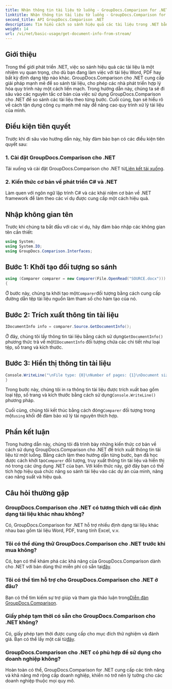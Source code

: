 ```yaml
---
title: Nhận thông tin tài liệu từ luồng - GroupDocs.Comparison for .NET
linktitle: Nhận thông tin tài liệu từ luồng - GroupDocs.Comparison for .NET
second_title: API GroupDocs.Comparison .NET
description: Tìm hiểu cách so sánh hiệu quả các tài liệu trong .NET bằng GroupDocs.Comparison, nâng cao quy trình xử lý tài liệu của bạn một cách liền mạch.
weight: 14
url: /vi/net/basic-usage/get-document-info-from-stream/
---
```

## Giới thiệu
Trong thế giới phát triển .NET, việc so sánh hiệu quả các tài liệu là một nhiệm vụ quan trọng, cho dù bạn đang làm việc với tài liệu Word, PDF hay bất kỳ định dạng tệp nào khác. GroupDocs.Comparison cho .NET cung cấp giải pháp mạnh mẽ để so sánh tài liệu, cho phép các nhà phát triển hợp lý hóa quy trình này một cách liền mạch. Trong hướng dẫn này, chúng ta sẽ đi sâu vào các nguyên tắc cơ bản của việc sử dụng GroupDocs.Comparison cho .NET để so sánh các tài liệu theo từng bước. Cuối cùng, bạn sẽ hiểu rõ về cách tận dụng công cụ mạnh mẽ này để nâng cao quy trình xử lý tài liệu của mình.
## Điều kiện tiên quyết
Trước khi đi sâu vào hướng dẫn này, hãy đảm bảo bạn có các điều kiện tiên quyết sau:
### 1. Cài đặt GroupDocs.Comparison cho .NET
 Tải xuống và cài đặt GroupDocs.Comparison cho .NET từ[Liên kết tải xuống](https://releases.groupdocs.com/comparison/net/).
### 2. Kiến thức cơ bản về phát triển C# và .NET
Làm quen với ngôn ngữ lập trình C# và các khái niệm cơ bản về .NET framework để làm theo các ví dụ được cung cấp một cách hiệu quả.

## Nhập không gian tên
Trước khi chúng ta bắt đầu với các ví dụ, hãy đảm bảo nhập các không gian tên cần thiết:
```csharp
using System;
using System.IO;
using GroupDocs.Comparison.Interfaces;
```

## Bước 1: Khởi tạo đối tượng so sánh
```csharp
using (Comparer comparer = new Comparer(File.OpenRead("SOURCE.docx")))
{
```
 Ở bước này, chúng ta khởi tạo một`Comparer`đối tượng bằng cách cung cấp đường dẫn tệp tài liệu nguồn làm tham số cho hàm tạo của nó.
## Bước 2: Trích xuất thông tin tài liệu
```csharp
IDocumentInfo info = comparer.Source.GetDocumentInfo();
```
 Ở đây, chúng tôi lấy thông tin tài liệu bằng cách sử dụng`GetDocumentInfo()` phương thức trả về một`IDocumentInfo` đối tượng chứa các chi tiết như loại tệp, số trang và kích thước.
## Bước 3: Hiển thị thông tin tài liệu
```csharp
Console.WriteLine("\nFile type: {0}\nNumber of pages: {1}\nDocument size: {2} bytes", info.FileType, info.PageCount, info.Size);
}
```
 Trong bước này, chúng tôi in ra thông tin tài liệu được trích xuất bao gồm loại tệp, số trang và kích thước bằng cách sử dụng`Console.WriteLine()` phương pháp.

 Cuối cùng, chúng tôi kết thúc bằng cách đóng`Comparer` đối tượng trong một`using` khối để đảm bảo xử lý tài nguyên thích hợp.

## Phần kết luận
 Trong hướng dẫn này, chúng tôi đã trình bày những kiến thức cơ bản về cách sử dụng GroupDocs.Comparison cho .NET để trích xuất thông tin tài liệu từ một luồng. Bằng cách làm theo hướng dẫn từng bước, bạn đã học được cách khởi tạo`Comparer` đối tượng, truy xuất thông tin tài liệu và hiển thị nó trong các ứng dụng .NET của bạn. Với kiến thức này, giờ đây bạn có thể tích hợp hiệu quả chức năng so sánh tài liệu vào các dự án của mình, nâng cao năng suất và hiệu quả.
## Câu hỏi thường gặp
### GroupDocs.Comparison cho .NET có tương thích với các định dạng tài liệu khác nhau không?
Có, GroupDocs.Comparison for .NET hỗ trợ nhiều định dạng tài liệu khác nhau bao gồm tài liệu Word, PDF, trang tính Excel, v.v.
### Tôi có thể dùng thử GroupDocs.Comparison cho .NET trước khi mua không?
 Có, bạn có thể khám phá các khả năng của GroupDocs.Comparison dành cho .NET với bản dùng thử miễn phí có sẵn tại[đây](https://releases.groupdocs.com/).
### Tôi có thể tìm hỗ trợ cho GroupDocs.Comparison cho .NET ở đâu?
 Bạn có thể tìm kiếm sự trợ giúp và tham gia thảo luận trong[Diễn đàn GroupDocs.Comparison](https://forum.groupdocs.com/c/comparison/12).
### Giấy phép tạm thời có sẵn cho GroupDocs.Comparison cho .NET không?
 Có, giấy phép tạm thời được cung cấp cho mục đích thử nghiệm và đánh giá. Bạn có thể lấy một cái từ[đây](https://purchase.groupdocs.com/temporary-license/).
### GroupDocs.Comparison cho .NET có phù hợp để sử dụng cho doanh nghiệp không?
Hoàn toàn có thể, GroupDocs.Comparison for .NET cung cấp các tính năng và khả năng mở rộng cấp doanh nghiệp, khiến nó trở nên lý tưởng cho các doanh nghiệp thuộc mọi quy mô.